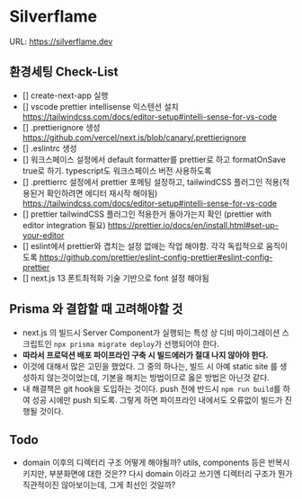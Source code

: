 # Silverflame

URL: https://silverflame.dev

## 환경세팅 Check-List

- [] create-next-app 실행
- [] vscode prettier intellisense 익스텐션 설치 https://tailwindcss.com/docs/editor-setup#intelli-sense-for-vs-code
- [] .prettierignore 생성 https://github.com/vercel/next.js/blob/canary/.prettierignore
- [] .eslintrc 생성
- [] 워크스페이스 설정에서 default formatter를 prettier로 하고 formatOnSave true로 하기. typescript도 워크스페이스 버전 사용하도록
- [] .prettierrc 설정에서 prettier 포메팅 설정하고, tailwindCSS 플러그인 적용(적용된거 확인하려면 에디터 재시작 해야됨) https://tailwindcss.com/docs/editor-setup#intelli-sense-for-vs-code
- [] prettier tailwindCSS 플러그인 적용한거 돌아가는지 확인 (prettier with editor integration 필요) https://prettier.io/docs/en/install.html#set-up-your-editor
- [] eslint에서 prettier와 겹치는 설정 없애는 작업 해야함. 각각 독립적으로 움직이도록 https://github.com/prettier/eslint-config-prettier#eslint-config-prettier
- [] next.js 13 폰트최적화 기술 기반으로 font 설정 해야됨

## Prisma 와 결합할 때 고려해야할 것

- next.js 의 빌드시 Server Component가 실행되는 특성 상 디비 마이그레이션 스크립트인 `npx prisma migrate deploy`가 선행되어야 한다.
- **따라서 프로덕션 배포 파이프라인 구축 시 빌드에러가 절대 나지 않아야 한다.**
- 이것에 대해서 많은 고민을 했었다. 그 중의 하나는, 빌드 시 아예 static site 를 생성하지 않는것이었는데, 기본을 해치는 방법이므로 옳은 방법은 아닌것 같다.
- 내 해결책은 git hook을 도입하는 것이다. push 전에 반드시 `npm run build`를 하여 성공 시에만 push 되도록. 그렇게 하면 파이프라인 내에서도 오류없이 빌드가 진행될 것이다.

## Todo

- domain 이후의 디렉터리 구조 어떻게 해야될까? utils, components 등은 반복시키지만, 부분화면에 대한 것은?? 다시 domain 이라고 쓰기엔 디렉터리 구조가 뭔가 직관적이진 않아보이는데, 그게 최선인 것일까?
